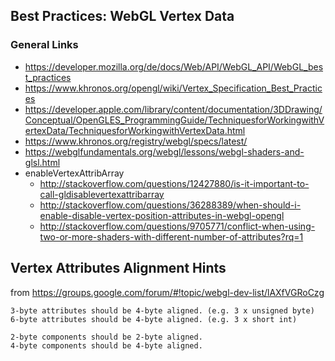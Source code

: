 
Best Practices: WebGL Vertex Data
---------------------------------

### General Links

- https://developer.mozilla.org/de/docs/Web/API/WebGL_API/WebGL_best_practices
- https://www.khronos.org/opengl/wiki/Vertex_Specification_Best_Practices
- https://developer.apple.com/library/content/documentation/3DDrawing/Conceptual/OpenGLES_ProgrammingGuide/TechniquesforWorkingwithVertexData/TechniquesforWorkingwithVertexData.html
- https://www.khronos.org/registry/webgl/specs/latest/
- https://webglfundamentals.org/webgl/lessons/webgl-shaders-and-glsl.html
- enableVertexAttribArray
  - http://stackoverflow.com/questions/12427880/is-it-important-to-call-gldisablevertexattribarray
  - http://stackoverflow.com/questions/36288389/when-should-i-enable-disable-vertex-position-attributes-in-webgl-opengl
  - http://stackoverflow.com/questions/9705771/conflict-when-using-two-or-more-shaders-with-different-number-of-attributes?rq=1


## Vertex Attributes Alignment Hints

from https://groups.google.com/forum/#!topic/webgl-dev-list/lAXfVGRoCzg

```
3-byte attributes should be 4-byte aligned. (e.g. 3 x unsigned byte)
6-byte attributes should be 4-byte aligned. (e.g. 3 x short int)

2-byte components should be 2-byte aligned.
4-byte components should be 4-byte aligned.
```

